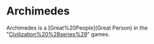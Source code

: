 # Archimedes

Archimedes is a [Great%20People](Great Person) in the "[Civilization%20%28series%29](Civilization)" games.